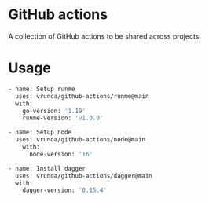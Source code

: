 # GitHub actions

A collection of GitHub actions to be shared across projects.

# Usage

```sh {"ignore": true}
- name: Setup runme
  uses: vrunoa/github-actions/runme@main
  with:
    go-version: '1.19'
    runme-version: 'v1.0.0'

- name: Setup node
  uses: vrunoa/github-actions/node@main
    with:
      node-version: '16'

- name: Install dagger
  uses: vrunoa/github-actions/dagger@main
  with:
    dagger-version: '0.15.4'
```
